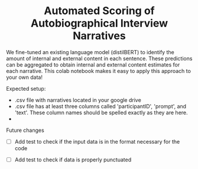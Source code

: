 <h1 align="center">Automated Scoring of Autobiographical Interview Narratives </h1>


We fine-tuned an existing language model (distilBERT) to identify the amount of internal and external content in each sentence. These predictions can be aggregated to obtain internal and external content estimates for each narrative. This colab notebook makes it easy to apply this approach to your own data!

Expected setup:
 - .csv file with narratives located in your google drive
 - .csv file has at least three columns called 'participantID', 'prompt', and 'text'. These column names should be spelled exactly as they are here.
 - 

  



Future changes
- [ ] Add test to check if the input data is in the format necessary for the code
- [ ] Add test to check if data is properly punctuated





